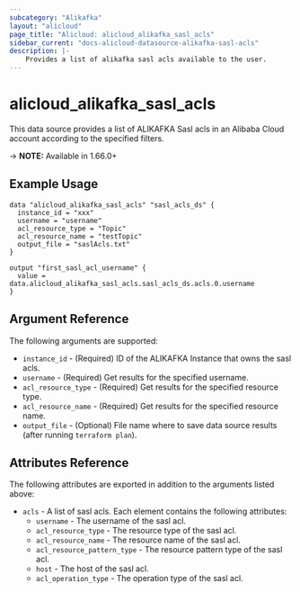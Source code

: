 ```yaml
---
subcategory: "Alikafka"
layout: "alicloud"
page_title: "Alicloud: alicloud_alikafka_sasl_acls"
sidebar_current: "docs-alicloud-datasource-alikafka-sasl-acls"
description: |-
    Provides a list of alikafka sasl acls available to the user.
---
```


# alicloud\_alikafka\_sasl\_acls

This data source provides a list of ALIKAFKA Sasl acls in an Alibaba Cloud account according to the specified filters.

-> **NOTE:** Available in 1.66.0+

## Example Usage

```
data "alicloud_alikafka_sasl_acls" "sasl_acls_ds" {
  instance_id = "xxx"
  username = "username"
  acl_resource_type = "Topic"
  acl_resource_name = "testTopic"
  output_file = "saslAcls.txt"
}

output "first_sasl_acl_username" {
  value = data.alicloud_alikafka_sasl_acls.sasl_acls_ds.acls.0.username
}
```

## Argument Reference

The following arguments are supported:

* `instance_id` - (Required) ID of the ALIKAFKA Instance that owns the sasl acls.
* `username` - (Required) Get results for the specified username. 
* `acl_resource_type` - (Required) Get results for the specified resource type. 
* `acl_resource_name` - (Required) Get results for the specified resource name. 
* `output_file` - (Optional) File name where to save data source results (after running `terraform plan`).

## Attributes Reference

The following attributes are exported in addition to the arguments listed above:

* `acls` - A list of sasl acls. Each element contains the following attributes:
  * `username` - The username of the sasl acl.
  * `acl_resource_type` - The resource type of the sasl acl.
  * `acl_resource_name` - The resource name of the sasl acl.
  * `acl_resource_pattern_type` - The resource pattern type of the sasl acl.
  * `host` - The host of the sasl acl.
  * `acl_operation_type` - The operation type of the sasl acl.